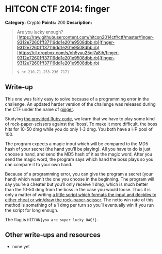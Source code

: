 # HITCON CTF 2014: finger

**Category:** Crypto
**Points:** 200
**Description:**

> Are you lucky enough?
> [https://raw.githubusercontent.com/hitcon2014ctf/ctf/master/finger-9312e72601ff37116dd1e201e9508dbb.rb](finger-9312e72601ff37116dd1e201e9508dbb.rb)
> [https://dl.dropbox.com/s/oh5yuu25qj7a8ih/finger-9312e72601ff37116dd1e201e9508dbb.rb](finger-9312e72601ff37116dd1e201e9508dbb.rb)
>
> ```bash
> $ nc 210.71.253.236 7171
> ```

## Write-up

This one was fairly easy to solve because of a programming error in the challenge. An updated harder version of the challenge was released during the CTF under the name of [ginger](https://github.com/ctfs/write-ups/tree/master/hitcon-ctf-2014/ginger).

Studying [the provided Ruby code](finger-9312e72601ff37116dd1e201e9508dbb.rb), we learn that we have to play some kind of rock-paper-scissors against the ‘boss’. To make it more difficult, the boss hits for 10-50 dmg while you do only 1-3 dmg. You both have a HP pool of 100.

The program expects a magic input which will be compared to the MD5 hash of your secret (the hand you’ll be playing). All you have to do is just choose a hand, and send the MD5 hash of it as the magic word. After you send the magic word, the program says which hand the boss plays so you can compare it to your own hand.

Because of a programming error, you can give the program a secret (your hand) which wasn’t the one you choose in the beginning. The program will say you’re a cheater but you’ll only receive 1 dmg, which is much better than the 10-50 dmg from the boss in the case you would loose. Thus it is only a matter of writing [a little script which formats the input and decides to either cheat or win/draw the rock-paper-scissor](solution.rb). The netto win rate of this method is something of a 1 dmg per turn so you’ll eventually win if you run the script for long enough.

The flag is `HITCON{you are super lucky OAQ!}`.

## Other write-ups and resources

* none yet
